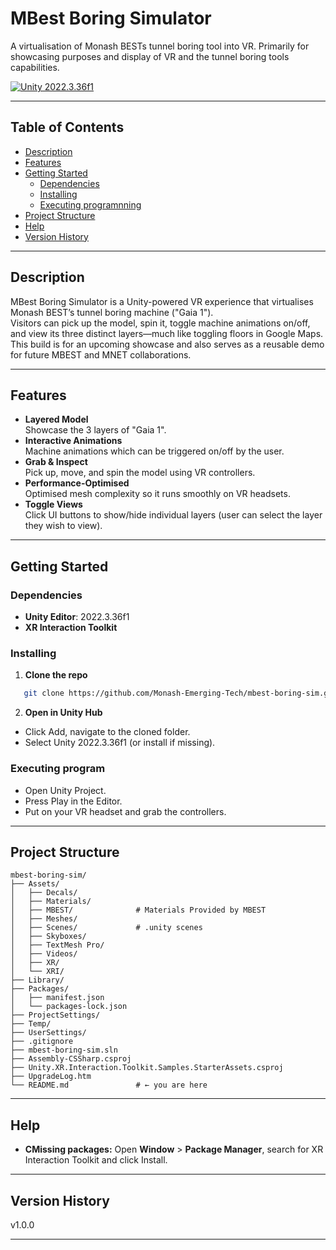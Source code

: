 # MBest Boring Simulator

A virtualisation of Monash BESTs tunnel boring tool into VR. Primarily for showcasing purposes and display of VR and the tunnel boring tools capabilities.

[![Unity 2022.3.36f1](https://img.shields.io/badge/Unity-2022.3.36f1-blue)](https://unity.com/)

---

## Table of Contents

- [Description](#description)
- [Features](#features)
- [Getting Started](#getting-started)
  - [Dependencies](#dependencies)
  - [Installing](#installing)
  - [Executing programnning](#executing--programnning)
- [Project Structure](#project-structure)
- [Help](#help)
- [Version History](#version-history)

---

## Description

MBest Boring Simulator is a Unity-powered VR experience that virtualises Monash BEST’s tunnel boring machine ("Gaia 1").  
Visitors can pick up the model, spin it, toggle machine animations on/off, and view its three distinct layers—much like toggling floors in Google Maps.
This build is for an upcoming showcase and also serves as a reusable demo for future MBEST and MNET collaborations.

---

## Features

- **Layered Model**  
  Showcase the 3 layers of "Gaia 1".
- **Interactive Animations**  
  Machine animations which can be triggered on/off by the user.
- **Grab & Inspect**  
  Pick up, move, and spin the model using VR controllers.
- **Performance-Optimised**  
  Optimised mesh complexity so it runs smoothly on VR headsets.
- **Toggle Views**  
  Click UI buttons to show/hide individual layers (user can select the layer they wish to view).

---

## Getting Started

### Dependencies

- **Unity Editor**: 2022.3.36f1
- **XR Interaction Toolkit**

### Installing

1. **Clone the repo**

```bash
   git clone https://github.com/Monash-Emerging-Tech/mbest-boring-sim.git
```

2. **Open in Unity Hub**

- Click Add, navigate to the cloned folder.
- Select Unity 2022.3.36f1 (or install if missing).

### Executing program

- Open Unity Project.
- Press Play in the Editor.
- Put on your VR headset and grab the controllers.

---

## Project Structure

```
mbest-boring-sim/
├── Assets/
│   ├── Decals/
│   ├── Materials/
│   ├── MBEST/              # Materials Provided by MBEST
│   ├── Meshes/
│   ├── Scenes/             # .unity scenes
│   ├── Skyboxes/
│   ├── TextMesh Pro/
│   ├── Videos/
│   ├── XR/
│   └── XRI/
├── Library/
├── Packages/
│   ├── manifest.json
│   └── packages-lock.json
├── ProjectSettings/
├── Temp/
├── UserSettings/
├── .gitignore
├── mbest-boring-sim.sln
├── Assembly-CSSharp.csproj
├── Unity.XR.Interaction.Toolkit.Samples.StarterAssets.csproj
├── UpgradeLog.htm
└── README.md               # ← you are here
```

---

## Help

- **CMissing packages:** Open **Window** > **Package Manager**, search for XR Interaction Toolkit and click Install.

---

## Version History

v1.0.0

---
